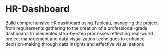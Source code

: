 # HR-Dashboard
Build comprehensive HR dashboard using Tableau, managing the project from requirements gathering to the creation of a professional-grade dashboard. Implemented step-by-step processes reflecting real-world project management and 	data visualization techniques to enhance decision-making through data insights and effective visualizations
